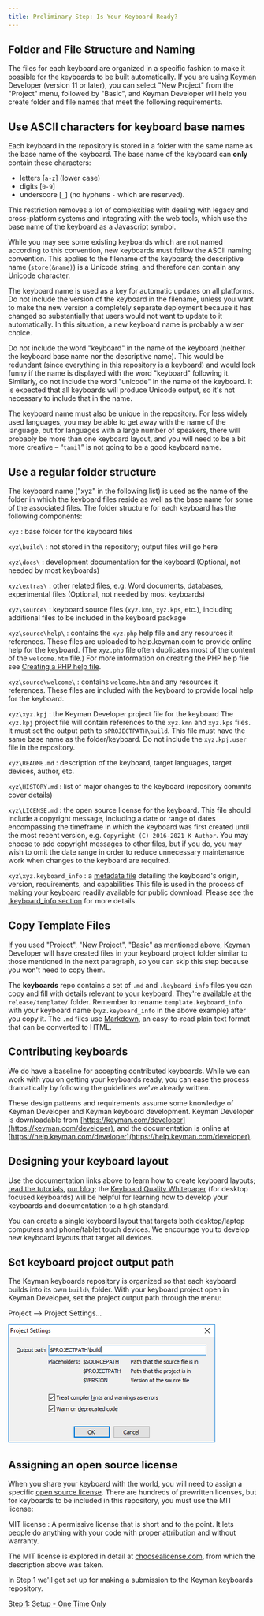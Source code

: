```yaml
---
title: Preliminary Step: Is Your Keyboard Ready?
---
```

## Folder and File Structure and Naming

The files for each keyboard are organized in a specific fashion to make it possible for the keyboards to be built automatically.
If you are using Keyman Developer (version 11 or later), you can select "New Project" from the "Project" menu,
followed by "Basic", and Keyman Developer will help you create folder and file names that meet the following requirements.

## Use ASCII characters for keyboard base names

Each keyboard in the repository is stored in a folder with the same name as the base name of the keyboard.
The base name of the keyboard can **only** contain these characters:

*   letters [`a-z`] (lower case)
*   digits [`0-9`]
*   underscore [`_`] (no hyphens `-` which are reserved).

This restriction removes a lot of complexities with dealing with legacy and cross-platform systems and integrating with the web tools,
which use the base name of the keyboard as a Javascript symbol.

While you may see some existing keyboards which are not named according to this convention, new keyboards must follow the ASCII naming convention.
This applies to the filename of the keyboard; the descriptive name (`store(&name)`) is a Unicode string, and therefore can contain any Unicode character.

The keyboard name is used as a key for automatic updates on all platforms.
Do not include the version of the keyboard in the filename,
unless you want to make the new version a completely separate deployment because it has changed so substantially that users would not want to update to it automatically.
In this situation, a new keyboard name is probably a wiser choice.

Do not include the word "keyboard" in the name of the keyboard (neither the keyboard base name nor the descriptive name). 
This would be redundant (since everything in this repository is a keyboard) and would look funny if the name is displayed with the word "keyboard" following it.
Similarly, do not include the word "unicode" in the name of the keyboard. 
It is expected that all keyboards will produce Unicode output, so it's not necessary to include that in the name.

The keyboard name must also be unique in the repository.
For less widely used languages, you may be able to get away with the name of the language,
but for languages with a large number of speakers, there will probably be more than one keyboard layout,
and you will need to be a bit more creative – “`tamil`” is not going to be a good keyboard name.

## Use a regular folder structure

The keyboard name ("xyz" in the following list) is used as the name of the folder in which the keyboard files reside as well as the base name for some of the associated files.
The folder structure for each keyboard has the following components:

`xyz`
 : base folder for the keyboard files

`xyz\build\`
 : not stored in the repository; output files will go here

`xyz\docs\`
 : development documentation for the keyboard (Optional, not needed by most keyboards)

`xyz\extras\`
 : other related files, e.g. Word documents, databases, experimental files (Optional, not needed by most keyboards)

`xyz\source\`
 : keyboard source files (`xyz.kmn`, `xyz.kps`, etc.), including additional files to be included in the keyboard package

`xyz\source\help\`
 : contains the `xyz.php` help file and any resources it references. These files are uploaded to help.keyman.com to provide online help for the keyboard. (The `xyz.php` file often duplicates most of the content of the `welcome.htm` file.)
 For more information on creating the PHP help file see [Creating a PHP help file](../_shared/phphelpfile).

`xyz\source\welcome\`
 : contains `welcome.htm` and any resources it references. These files are included with the keyboard to provide local help for the keyboard.

`xyz\xyz.kpj`
 : the Keyman Developer project file for the keyboard
The `xyz.kpj` project file will contain references to the `xyz.kmn` and `xyz.kps` files.
It must set the output path to `$PROJECTPATH\build`.
This file must have the same base name as the folder/keyboard.
Do not include the `xyz.kpj.user` file in the repository.

`xyz\README.md`
 : description of the keyboard, target languages, target devices, author, etc.

`xyz\HISTORY.md`
 : list of major changes to the keyboard (repository commits cover details)

`xyz\LICENSE.md`
 : the open source license for the keyboard. This file should include a
   copyright message, including a date or range of dates encompassing the
   timeframe in which the keyboard was first created until the most recent
   version, e.g. `Copyright (C) 2016-2021 K Author`. You may choose to add
   copyright messages to other files, but if you do, you may wish to omit the
   date range in order to reduce unnecessary maintenance work when changes to
   the keyboard are required.


`xyz\xyz.keyboard_info`
 : a [metadata file](../../cloud/keyboard_info) detailing the keyboard's origin, version, requirements, and capabilities
This file is used in the process of making your keyboard readily available for public download.
Please see the [.keyboard_info section](../../cloud/keyboard_info) for more details.

## Copy Template Files

If you used "Project", "New Project", "Basic" as mentioned above,
Keyman Developer will have created files in your keyboard project folder similar to those mentioned in the next paragraph,
so you can skip this step because you won't need to copy them.

The **keyboards** repo contains a set of `.md` and `.keyboard_info` files you can copy and fill with details relevant to your keyboard.
They're available at the `release/template/` folder.
Remember to rename `template.keyboard_info` with your keyboard name (`xyz.keyboard_info` in the above example) after you copy it.
The `.md` files use [Markdown](https://daringfireball.net/projects/markdown/),
an easy-to-read plain text format that can be converted to HTML.

## Contributing keyboards

We do have a baseline for accepting contributed keyboards.
While we can work with you on getting your keyboards ready,
you can ease the process dramatically by following the guidelines we’ve already written.

These design patterns and requirements assume some knowledge of Keyman Developer and Keyman keyboard development.
Keyman Developer is downloadable from [https://keyman.com/developer](https://keyman.com/developer),
and the documentation is online at [https://help.keyman.com/developer](https://help.keyman.com/developer).

## Designing your keyboard layout

Use the documentation links above to learn how to create keyboard layouts;
[read the tutorials](https://help.keyman.com/developer/current-version/guides/),
[our blog](https://blog.keyman.com/category/developing-keyboards/);
the [Keyboard Quality Whitepaper](/developer/whitepaper1.1.pdf) (for desktop focused keyboards)
will be helpful for learning how to develop your keyboards and documentation to a high standard.

You can create a single keyboard layout that targets both desktop/laptop computers and phone/tablet touch devices.
We encourage you to develop new keyboard layouts that target all devices.

## Set keyboard project output path

The Keyman keyboards repository is organized so that each keyboard builds into its own `build\` folder.
With your keyboard project open in Keyman Developer, set the project output path through the menu:

Project --> Project Settings...

![Project Settings](../../../cdn/dev/img/developer/keyboards/project-settings.png "Project Settings")

## Assigning an open source license

When you share your keyboard with the world, you will need to assign a specific [open source license](https://opensource.org/licenses).
There are hundreds of prewritten licenses, but for keyboards to be included in this repository, you must use the MIT license:

MIT license
 : A permissive license that is short and to the point. It lets people do anything with your code with proper attribution and without warranty.

The MIT license is explored in detail at [choosealicense.com](https://choosealicense.com/licenses/), from which the description above was taken.

In Step 1 we'll get set up for making a submission to the Keyman keyboards repository.

[Step 1: Setup - One Time Only](step-1 "Step 1: Setup - One Time Only")
